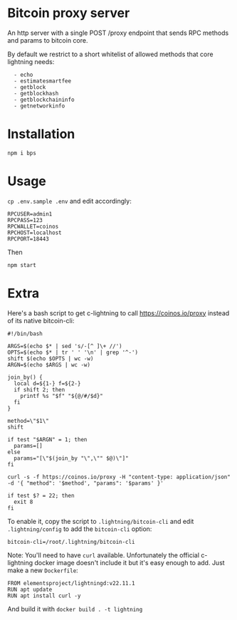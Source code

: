 # Bitcoin proxy server

An http server with a single POST /proxy endpoint that sends RPC methods and params to bitcoin core.

By default we restrict to a short whitelist of allowed methods that core lightning needs:

      - echo
      - estimatesmartfee
      - getblock
      - getblockhash
      - getblockchaininfo
      - getnetworkinfo


# Installation

    npm i bps

# Usage
    

`cp .env.sample .env` and edit accordingly:

    RPCUSER=admin1
    RPCPASS=123
    RPCWALLET=coinos
    RPCHOST=localhost
    RPCPORT=18443

Then
    
    npm start


# Extra

Here's a bash script to get c-lightning to call https://coinos.io/proxy instead of its native bitcoin-cli:

    #!/bin/bash

    ARGS=$(echo $* | sed 's/-[^ ]\+ //')
    OPTS=$(echo $* | tr ' ' '\n' | grep '^-')
    shift $(echo $OPTS | wc -w)
    ARGN=$(echo $ARGS | wc -w)

    join_by() {
      local d=${1-} f=${2-}
      if shift 2; then
        printf %s "$f" "${@/#/$d}"
      fi
    }

    method=\"$1\"
    shift

    if test "$ARGN" = 1; then
      params=[]
    else
      params="[\"$(join_by "\",\"" $@)\"]"
    fi

    curl -s -f https://coinos.io/proxy -H "content-type: application/json" -d '{ "method": '$method', "params": '$params' }'

    if test $? = 22; then
      exit 8
    fi

To enable it, copy the script to `.lightning/bitcoin-cli` and edit `.lightning/config` to add the `bitcoin-cli` option:

    bitcoin-cli=/root/.lightning/bitcoin-cli

Note: You'll need to have `curl` available. Unfortunately the official c-lightning docker image doesn't include it but it's easy enough to add. Just make a new `Dockerfile`:

    FROM elementsproject/lightningd:v22.11.1
    RUN apt update
    RUN apt install curl -y

And build it with `docker build . -t lightning`
